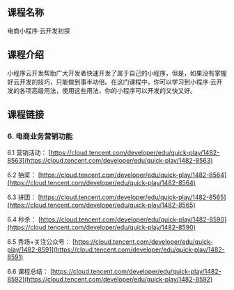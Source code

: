 ## 课程名称
电商小程序·云开发初探

## 课程介绍
小程序云开发帮助广大开发者快速开发了属于自己的小程序，但是，如果没有掌握好云开发的技巧，只能做到事半功倍。在这门课程中，你可以学习到小程序·云开发的各项高级用法，使用这些用法，你的小程序可以开发的又快又好。

## 课程链接

### 6. 电商业务营销功能

6.1 营销活动：
[https://cloud.tencent.com/developer/edu/quick-play/1482-8563](https://cloud.tencent.com/developer/edu/quick-play/1482-8563)

6.2 抽奖：
[https://cloud.tencent.com/developer/edu/quick-play/1482-8564](https://cloud.tencent.com/developer/edu/quick-play/1482-8564)

6.3 拼团：
[https://cloud.tencent.com/developer/edu/quick-play/1482-8565](https://cloud.tencent.com/developer/edu/quick-play/1482-8565)

6.4 秒杀：
[https://cloud.tencent.com/developer/edu/quick-play/1482-8590](https://cloud.tencent.com/developer/edu/quick-play/1482-8590)

6.5 秀场+关注公众号：
[https://cloud.tencent.com/developer/edu/quick-play/1482-8591](https://cloud.tencent.com/developer/edu/quick-play/1482-8591)

6.6 课程总结：
[https://cloud.tencent.com/developer/edu/quick-play/1482-8592](https://cloud.tencent.com/developer/edu/quick-play/1482-8592)

















